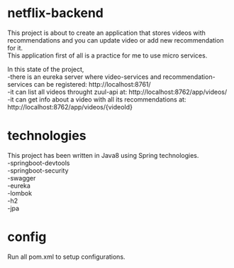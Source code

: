 # netflix-backend

This project is about to create an application that stores videos with recommendations and you can update video or add new recommendation for it.<br>
This application first of all is a practice for me to use micro services.<br>

In this state of the project,<br>
  -there is an eureka server where video-services and recommendation-services can be registered: http://localhost:8761/ <br>
  -it can list all videos throught zuul-api at: http://localhost:8762/app/videos/ <br>
  -it can get info about a video with all its recommendations at: http://localhost:8762/app/videos/{videoId} <br>
  
# technologies

This project has been written in Java8 using Spring technologies.<br>
-springboot-devtools<br>
-springboot-security<br>
-swagger<br>
-eureka<br>
-lombok<br>
-h2<br>
-jpa<br>

# config

Run all pom.xml to setup configurations.
